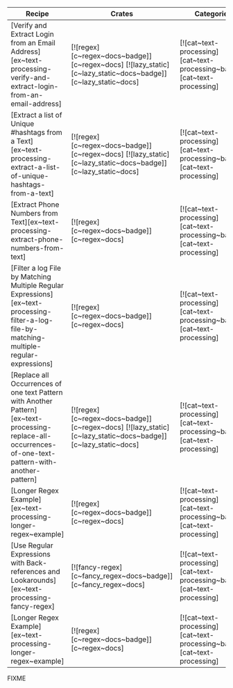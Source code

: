 | Recipe | Crates | Categories |
|--------|--------|------------|
| [Verify and Extract Login from an Email Address][ex~text-processing-verify-and-extract-login-from-an-email-address] | [![regex][c~regex~docs~badge]][c~regex~docs] [![lazy_static][c~lazy_static~docs~badge]][c~lazy_static~docs] | [![cat~text-processing][cat~text-processing~badge]][cat~text-processing] |
| [Extract a list of Unique #hashtags from a Text][ex~text-processing-extract-a-list-of-unique-hashtags-from-a-text] | [![regex][c~regex~docs~badge]][c~regex~docs] [![lazy_static][c~lazy_static~docs~badge]][c~lazy_static~docs] | [![cat~text-processing][cat~text-processing~badge]][cat~text-processing] |
| [Extract Phone Numbers from Text][ex~text-processing-extract-phone-numbers-from-text] | [![regex][c~regex~docs~badge]][c~regex~docs] | [![cat~text-processing][cat~text-processing~badge]][cat~text-processing] |
| [Filter a log File by Matching Multiple Regular Expressions][ex~text-processing-filter-a-log-file-by-matching-multiple-regular-expressions] | [![regex][c~regex~docs~badge]][c~regex~docs] | [![cat~text-processing][cat~text-processing~badge]][cat~text-processing] |
| [Replace all Occurrences of one text Pattern with Another Pattern][ex~text-processing-replace-all-occurrences-of-one-text-pattern-with-another-pattern] | [![regex][c~regex~docs~badge]][c~regex~docs] [![lazy_static][c~lazy_static~docs~badge]][c~lazy_static~docs] | [![cat~text-processing][cat~text-processing~badge]][cat~text-processing] |
| [Longer Regex Example][ex~text-processing-longer-regex~example] | [![regex][c~regex~docs~badge]][c~regex~docs] | [![cat~text-processing][cat~text-processing~badge]][cat~text-processing] |
| [Use Regular Expressions with Back-references and Lookarounds][ex~text-processing-fancy-regex] | [![fancy-regex][c~fancy_regex~docs~badge]][c~fancy_regex~docs] | [![cat~text-processing][cat~text-processing~badge]][cat~text-processing] |
| [Longer Regex Example][ex~text-processing-longer-regex~example] | [![regex][c~regex~docs~badge]][c~regex~docs] | [![cat~text-processing][cat~text-processing~badge]][cat~text-processing] |

<div class="hidden">
FIXME
</div>
